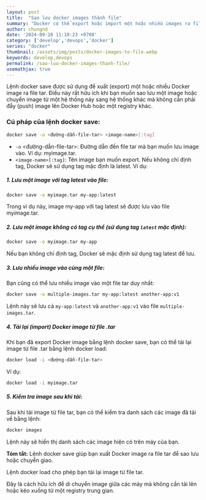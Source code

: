 ```yaml
---
layout: post
title:  "Sao lưu docker images thành file"
summary: "Docker có thể export hoặc import một hoặc nhiều images ra file tar"
author: chungnd
date: '2024-09-20 11:10:23 +0700'
category: ['develop','devops','docker']
series: "docker"
thumbnail: /assets/img/posts/docker-images-to-file.webp
keywords: develop,devops
permalink: /sao-luu-docker-images-thanh-file/
usemathjax: true
---
```

Lệnh docker save được sử dụng để xuất (export) một hoặc nhiều Docker image ra file tar. Điều này rất hữu ích khi bạn muốn sao lưu một image hoặc chuyển image từ một hệ thống này sang hệ thống khác mà không cần phải đẩy (push) image lên Docker Hub hoặc một registry khác.

### Cú pháp của lệnh docker save:

```bash
docker save -o <đường-dẫn-file-tar> <image-name>[:tag]
```

* `-o` <đường-dẫn-file-tar>: Đường dẫn đến file tar mà bạn muốn lưu image vào. Ví dụ: myimage.tar.
* `<image-name>[:tag]`: Tên image bạn muốn export. Nếu không chỉ định tag, Docker sẽ sử dụng tag mặc định là latest.
Ví dụ:

##### 1. Lưu một image với tag latest vào file:

```bash
docker save -o myimage.tar my-app:latest
```
Trong ví dụ này, image my-app với tag latest sẽ được lưu vào file myimage.tar.

##### 2. Lưu một image không có tag cụ thể (sử dụng tag `latest` mặc định):

```bash
docker save -o myimage.tar my-app
```
Nếu bạn không chỉ định tag, Docker sẽ mặc định sử dụng tag latest để lưu.

##### 3. Lưu nhiều image vào cùng một file:

Bạn cũng có thể lưu nhiều image vào một file tar duy nhất:

```bash
docker save -o multiple-images.tar my-app:latest another-app:v1
```
Lệnh này sẽ lưu cả `my-app:latest` và `another-app:v1` vào file `multiple-images.tar`.

##### 4. Tải lại (import) Docker image từ file .tar

Khi bạn đã export Docker image bằng lệnh docker save, bạn có thể tải lại image từ file .tar bằng lệnh docker load:

```bash
docker load -i <đường-dẫn-file-tar>
```
Ví dụ:

```bash
docker load -i myimage.tar
```

##### 5. Kiểm tra image sau khi tải:

Sau khi tải image từ file tar, bạn có thể kiểm tra danh sách các image đã tải về bằng lệnh:

```bash
docker images
```

Lệnh này sẽ hiển thị danh sách các image hiện có trên máy của bạn.

**Tóm tắt:**
Lệnh docker save giúp bạn xuất Docker image ra file tar để sao lưu hoặc chuyển giao.

Lệnh docker load cho phép bạn tải lại image từ file tar.

Đây là cách hữu ích để di chuyển image giữa các máy mà không cần tải lên hoặc kéo xuống từ một registry trung gian.